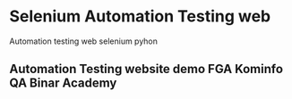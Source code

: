 # Selenium Automation Testing web
 Automation testing web selenium pyhon

## Automation Testing website demo FGA Kominfo QA Binar Academy

